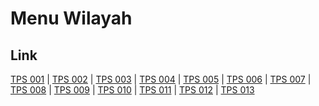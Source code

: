 # Menu Wilayah

## Link

[TPS 001](https://github.com/gigit-pemilu/pemilu-2024-34-di-yogyakarta/tree/main/pilpres/hitung-suara/sub/34-di-yogyakarta/sub/03-gunungkidul/sub/10-ponjong/sub/2011-gombang/sub/001-tps)
 | 
[TPS 002](https://github.com/gigit-pemilu/pemilu-2024-34-di-yogyakarta/tree/main/pilpres/hitung-suara/sub/34-di-yogyakarta/sub/03-gunungkidul/sub/10-ponjong/sub/2011-gombang/sub/002-tps)
 | 
[TPS 003](https://github.com/gigit-pemilu/pemilu-2024-34-di-yogyakarta/tree/main/pilpres/hitung-suara/sub/34-di-yogyakarta/sub/03-gunungkidul/sub/10-ponjong/sub/2011-gombang/sub/003-tps)
 | 
[TPS 004](https://github.com/gigit-pemilu/pemilu-2024-34-di-yogyakarta/tree/main/pilpres/hitung-suara/sub/34-di-yogyakarta/sub/03-gunungkidul/sub/10-ponjong/sub/2011-gombang/sub/004-tps)
 | 
[TPS 005](https://github.com/gigit-pemilu/pemilu-2024-34-di-yogyakarta/tree/main/pilpres/hitung-suara/sub/34-di-yogyakarta/sub/03-gunungkidul/sub/10-ponjong/sub/2011-gombang/sub/005-tps)
 | 
[TPS 006](https://github.com/gigit-pemilu/pemilu-2024-34-di-yogyakarta/tree/main/pilpres/hitung-suara/sub/34-di-yogyakarta/sub/03-gunungkidul/sub/10-ponjong/sub/2011-gombang/sub/006-tps)
 | 
[TPS 007](https://github.com/gigit-pemilu/pemilu-2024-34-di-yogyakarta/tree/main/pilpres/hitung-suara/sub/34-di-yogyakarta/sub/03-gunungkidul/sub/10-ponjong/sub/2011-gombang/sub/007-tps)
 | 
[TPS 008](https://github.com/gigit-pemilu/pemilu-2024-34-di-yogyakarta/tree/main/pilpres/hitung-suara/sub/34-di-yogyakarta/sub/03-gunungkidul/sub/10-ponjong/sub/2011-gombang/sub/008-tps)
 | 
[TPS 009](https://github.com/gigit-pemilu/pemilu-2024-34-di-yogyakarta/tree/main/pilpres/hitung-suara/sub/34-di-yogyakarta/sub/03-gunungkidul/sub/10-ponjong/sub/2011-gombang/sub/009-tps)
 | 
[TPS 010](https://github.com/gigit-pemilu/pemilu-2024-34-di-yogyakarta/tree/main/pilpres/hitung-suara/sub/34-di-yogyakarta/sub/03-gunungkidul/sub/10-ponjong/sub/2011-gombang/sub/010-tps)
 | 
[TPS 011](https://github.com/gigit-pemilu/pemilu-2024-34-di-yogyakarta/tree/main/pilpres/hitung-suara/sub/34-di-yogyakarta/sub/03-gunungkidul/sub/10-ponjong/sub/2011-gombang/sub/011-tps)
 | 
[TPS 012](https://github.com/gigit-pemilu/pemilu-2024-34-di-yogyakarta/tree/main/pilpres/hitung-suara/sub/34-di-yogyakarta/sub/03-gunungkidul/sub/10-ponjong/sub/2011-gombang/sub/012-tps)
 | 
[TPS 013](https://github.com/gigit-pemilu/pemilu-2024-34-di-yogyakarta/tree/main/pilpres/hitung-suara/sub/34-di-yogyakarta/sub/03-gunungkidul/sub/10-ponjong/sub/2011-gombang/sub/013-tps)

